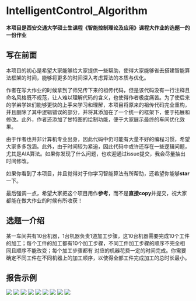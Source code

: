 # IntelligentControl_Algorithm

**本项目是西安交通大学硕士生课程《智能控制理论及应用》课程大作业的选题一的一份作业**

## 写在前面

本项目的初心是希望大家能够给大家提供一些帮助，使得大家能够省去搭建智能算法框架的时间，能够将更多的时间深入考虑算法的本质与优化。

作者在写大作业的时候拿到了师兄传下来的祖传代码，但是该代码没有一行注释且命名风格既不规范，让人难以理解代码的含义，也使得作者极度痛苦。为了使后来的学弟学妹们能够更快的上手来学习和理解，本项目将原来的祖传代码完全重构，并且删除了其中逻辑错误的部分，并将其添加在了一个统一的框架下，便于拓展和修改。此外，作者还添加了甘特图的绘制功能，便于大家展示最终的车间优化效果。

由于作者也并非计算机专业出身，因此代码中仍可能有大量不好的编程习惯，希望大家多多包涵。此外，由于时间较为紧迫，因此代码中或许还存在一些逻辑问题，尤其是AIA算法。如果你发现了什么问题，也欢迎通过issue提交，我会尽量抽出时间修改。

如果你看到了本项目，并且觉得对于你学习智能算法有所帮助，还希望你能够**star**一下。

最后强调一点，希望大家把这个项目用作**参考**，而不是**直接copy**并提交，祝大家都能在做大作业的时候有所收获！

## 选题一介绍

某一车间共有10台机器，1台机器负责1道加工步骤，这10台机器需要完成10个工件的加工；每个工件的加工都有10个加工步骤，不同工件加工步骤的顺序不完全相同且顺序不能改变；每个加工步骤都有 对应的机器花费一定的时间完成。你需要确定不同工件在不同机器上的加工顺序，以使得全部工件完成加工的总时长最小。

## 报告示例
![](https://github.com/lxk-221/IntelligentControl_Algorithm/blob/main/report/%E6%9D%8E%E6%98%AB%E5%9D%A4_3122354040_%E9%80%89%E9%A2%98%E4%B8%80_Page1.png)
![](https://github.com/lxk-221/IntelligentControl_Algorithm/blob/main/report/%E6%9D%8E%E6%98%AB%E5%9D%A4_3122354040_%E9%80%89%E9%A2%98%E4%B8%80_Page2.png)
![](https://github.com/lxk-221/IntelligentControl_Algorithm/blob/main/report/%E6%9D%8E%E6%98%AB%E5%9D%A4_3122354040_%E9%80%89%E9%A2%98%E4%B8%80_Page3.png)
![](https://github.com/lxk-221/IntelligentControl_Algorithm/blob/main/report/%E6%9D%8E%E6%98%AB%E5%9D%A4_3122354040_%E9%80%89%E9%A2%98%E4%B8%80_Page4.png)
![](https://github.com/lxk-221/IntelligentControl_Algorithm/blob/main/report/%E6%9D%8E%E6%98%AB%E5%9D%A4_3122354040_%E9%80%89%E9%A2%98%E4%B8%80_Page5.png)
![](https://github.com/lxk-221/IntelligentControl_Algorithm/blob/main/report/%E6%9D%8E%E6%98%AB%E5%9D%A4_3122354040_%E9%80%89%E9%A2%98%E4%B8%80_Page6.png)
![](https://github.com/lxk-221/IntelligentControl_Algorithm/blob/main/report/%E6%9D%8E%E6%98%AB%E5%9D%A4_3122354040_%E9%80%89%E9%A2%98%E4%B8%80_Page7.png)
![](https://github.com/lxk-221/IntelligentControl_Algorithm/blob/main/report/%E6%9D%8E%E6%98%AB%E5%9D%A4_3122354040_%E9%80%89%E9%A2%98%E4%B8%80_Page8.png)
![](https://github.com/lxk-221/IntelligentControl_Algorithm/blob/main/report/%E6%9D%8E%E6%98%AB%E5%9D%A4_3122354040_%E9%80%89%E9%A2%98%E4%B8%80_Page9.png)
